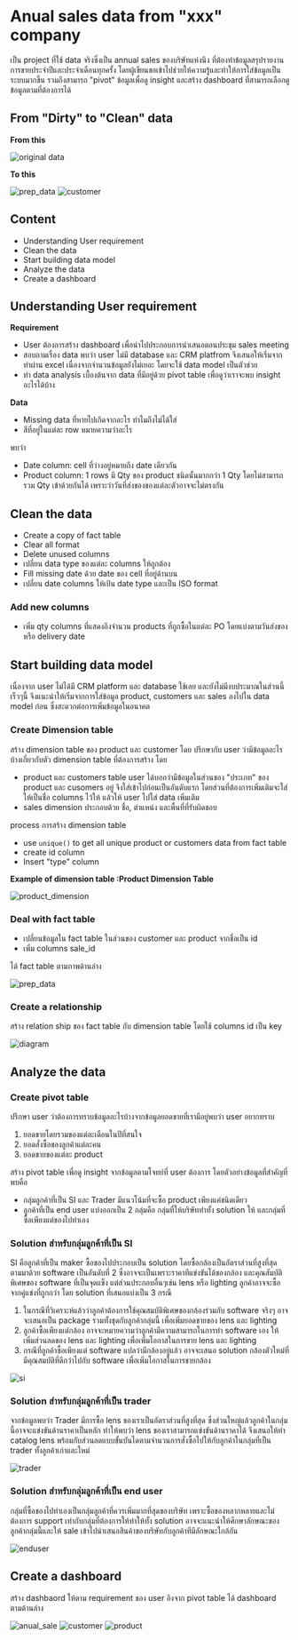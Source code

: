 # Anual sales data from "xxx" company

เป็น project ที่ใช้ data จริงซึ่งเป็น annual sales ของบริษัทแห่งนึง ที่ต้องทำข้อมูลสรุปรายงานการขายประจำปีและประจำเดือนทุกครั้ง โดยผู้เขียนขอเข้าไปช่วยให้ความรู้และทำให้การใส่ข้อมูลเป็นระบบมากขึ้น รวมถึงสามารถ "pivot" ข้อมูลเพื่อดู insight และสร้าง dashboard ที่สามารถเลือกดูข้อมูลตามที่ต้องการได้

## From "Dirty" to "Clean" data

**From this**

![original data](https://github.com/Thanyanon/datascience_project/blob/main/spreadsheet/annual_sales_report/original.png)

**To this**

![prep_data](https://github.com/Thanyanon/datascience_project/blob/main/spreadsheet/annual_sales_report/prep_data.png)
![customer](https://github.com/Thanyanon/datascience_project/blob/main/spreadsheet/annual_sales_report/customer_sale.png)

## Content

- Understanding User requirement
- Clean the data
- Start building data model
- Analyze the data
- Create a dashboard

## Understanding User requirement

**Requirement**

  - User ต้องการสร้าง dashboard เพื่อนำไปประกอบการนำเสนอตอนประชุม sales meeting
  - สอบถามเรื่อง data พบว่า user ไม่มี database และ CRM platfrom จึงเสนอให้เริ่มจากทำผ่าน excel เนื่องจากจำนวนข้อมูลยังไม่เยอะ โดยจะใช้ data model เป็นตัวช่วย
  - ทำ data analysis เบื้องต้นจาก data ที่มีอยู่ด้วย pivot table เพื่อดูว่าเราจะพบ insight อะไรได้บ้าง

**Data**

  - Missing data ที่หายไปเกิดจากอะไร ทำไมถึงไม่ได้ใส่
  - สีที่อยู่ในแต่ละ row หมายความว่าอะไร
  
พบว่า

  - Date column: cell ที่ว่างอยู่หมายถึง date เดียวกัน
  - Product column: 1 rows มี Qty ของ product ชนิดนั้นมากกว่า 1 Qty โดยไม่สามารถรวม Qty เข้าด้วยกันได้ เพราะว่าวันที่ส่งของของแต่ละตัวอาจจะไม่ตรงกัน
  
## Clean the data

  - Create a copy of fact table
  - Clear all format
  - Delete unused columns
  - เปลี่ยน data type ของแต่ละ columns ให้ถูกต้อง
  - Fill missing date ด้วย date ของ cell ที่อยู่ด้านบน
  - เปลี่ยน date columns ให้เป้น date type และเป็น ISO format

### Add new columns

  - เพิ่ม qty columns ที่แสดงถึงจำนวน products ที่ถูกซื้อในแต่ละ PO โดยแบ่งตามวันส่งของหรือ delivery date
  
## Start building data model

เนื่องจาก user ไม่ได้มี CRM platform และ database ใช้เลย และยังไม่มีงบประมาณในส่วนนี้เร็วๆนี้ จึงแนะนำให้เริ่มจากการใส่ข้อมูล product, customers และ sales ลงไปใน data model ก่อน ซึ่งสะดวกต่อการเพิ่มข้อมูลในอนาคต
  
### Create Dimension table

สร้าง dimension table ของ product และ customer โดย ปรึกษากับ user ว่ามีข้อมูลอะไรบ้างเกี่ยวกับตัว dimension table ที่ต้องการสร้าง โดย

- product และ customers table user ได้บอกว่ามีข้อมูลในส่วนของ "ประเภท" ของ product และ cusomers อยู่ จึงใส่เข้าไปก่อนเป็นอันดับแรก โดยส่วนที่ต้องการเพิ่มเติมจะใส่ให้เป็นชื่อ columns ไว้ให้ แล้วให้ user ไปใส่ data เพิ่มเติม
- sales dimension ประกอบด้วย ชื่อ, ตำแหน่ง และพื้นที่ที่รับผิดชอบ

process การสร้าง dimension table

  - use `unique()` to get all unique product or customers data from fact table
  - create id column
  - Insert "type" column

**Example of dimension table :Product Dimension Table**

![product_dimension](https://github.com/Thanyanon/datascience_project/blob/main/spreadsheet/annual_sales_report/product_dimension.png)

### Deal with fact table

- เปลี่ยนข้อมูลใน fact table ในส่วนของ customer และ product จากชื่อเป็น id
- เพิ่ม columns sale_id

ได้ fact table ตามภาพด้านล่าง

![prep_data](https://github.com/Thanyanon/datascience_project/blob/main/spreadsheet/annual_sales_report/prep_data.png)

### Create a relationship

สร้าง relation ship ของ fact table กับ dimension table โดยใช้ columns id เป็น key

![diagram](https://github.com/Thanyanon/datascience_project/blob/main/spreadsheet/annual_sales_report/diagram.png)

## Analyze the data

### Create pivot table

ปรึกษา user ว่าต้องการทราบข้อมูลอะไรบ้างจากข้อมูลยอดขายที่เรามีอยู่พบว่า user อยากทราบ

1. ยอดขายโดยรวมของแต่ละเดือนในปีที่สนใจ
2. ยอดสั่งซื้อของลูกค้าแต่ละคน
3. ยอดขายของแต่ละ product

สร้าง pivot table เพื่อดู insight จากข้อมูลตามโจทย์ที่ user ต้องการ โดยตัวอย่างข้อมูลที่สำคัญที่พบคือ

- กลุ่มลูกค้าที่เป็น SI และ Trader มีแนวโน้มที่จะซื้อ product เพียงแค่ชนิดเดียว
- ลูกค้าที่เป็น end user แบ่งออกเป็น 2 กลุ่มคือ กลุ่มที่ให้บริษัททำทั้ง solution ให้ และกลุ่มที่ซื้อเพียงแต่ของไปทำเอง

### Solution สำหรับกลุ่มลูกค้าที่เป็น SI

SI คือลูกค้าที่เป็น maker ซื้อของไปประกอบเป็น solution โดยซื้อกล้องเป็นอัตราส่วนที่สูงที่สุด ตามมาด้วย software เป็นอันดับที่ 2 ซึ่งอาจจะเป็นเพราะราคาทีแข่งขันได้ของกล้อง และคุณสัมบัติพิเศษของ software ที่เป็นจุดแข็ง แต่ส่วนประกอบอื่นๆเช่น lens หรือ lighting ลูกค้าอาจจะซื้อจากคู่แข่งที่ถูกกว่า โดย solution ที่เสนอแบ่งเป็น 3 กรณี

1. ในกรณีที่วิเคราะห์แล้วว่าลูกค้าต้องการใช้คุณสมบัติพิเศษของกล้องร่วมกับ software จริงๆ อาจจะเสนอเป็น package รวมทั้งชุดกับลูกค้ากลุ่มนี้ เพื่อเพิ่มยอดขายของ lens และ lighting
2. ลูกค้าซื้อเพียงแต่กล้อง อาจจะหมายความว่าลูกค้ามีความสามารถในการทำ software เอง ให้เพิ่มส่วนลดของ lens และ lighting เพื่อเพิ่มโอกาสในการขาย lens และ lighting
3. กรณีที่ลูกค้าซื้อเพียงแต่ software แปลว่ามีกล้องอยู่แล้ว อาจจะเสนอ solution กล้องตัวใหม่ที่มีคุณสมบัติที่ดีกว่าไปกับ software เพื่อเพิ่มโอกาสในการขายกล้อง

![si](https://github.com/Thanyanon/datascience_project/blob/main/spreadsheet/annual_sales_report/pivot_si.png)

### Solution สำหรับกลุ่มลูกค้าที่เป็น trader

จากข้อมูลพบว่า Trader มีการซื้อ lens ของเราเป็นอัตราส่วนที่สูงที่สุด ซึ่งส่วนใหญ่แล้วลูกค้าในกลุ่มนี้อาจจะแข่งขันด้านราคาเป็นหลัก ทำให้พบว่า lens ของเราสามารถแข่งขันด้านราคาได้ จึงเสนอให้ทำ catalog lens พร้อมกับส่วนลดแบบขั้นบันไดตามจำนวนการสั่งซื้อไปให้กับลูกค้าในกลุ่มที่เป็น trader ทั้งลูกค้าเก่าและใหม่

![trader](https://github.com/Thanyanon/datascience_project/blob/main/spreadsheet/annual_sales_report/pivot_trader.png)

### Solution สำหรับกลุ่มลูกค้าที่เป็น end user

กลุ่มที่ซื้อของไปทำเองเป็นกลุ่มลูกค้าที่ควรเพิ่มมากที่สุดของบริษัท เพราะซื้อของหลากหลายและไม่ต้องการ support เท่ากับกลุ่มที่ต้องการให้ทำให้ทั้ง solution อาจจะแนะนำให้ศึกษาลักษณะของลูกค้ากลุ่มนี้และให้ sale เข้าไปนำเสนอสินค้าของบริษัทกับลูกค้าทีมีลักษณะใกล้กัน

![enduser](https://github.com/Thanyanon/datascience_project/blob/main/spreadsheet/annual_sales_report/pivot_enduser.png)

## Create a dashboard

สร้าง dashbaord ให้ตาม requirement ของ user อิงจาก pivot table ได้ dashboard ตามด้านล่าง

![anual_sale](https://github.com/Thanyanon/datascience_project/blob/main/spreadsheet/annual_sales_report/annual_sale.png)
![customer](https://github.com/Thanyanon/datascience_project/blob/main/spreadsheet/annual_sales_report/customer_sale.png)
![product](https://github.com/Thanyanon/datascience_project/blob/main/spreadsheet/annual_sales_report/customer_percentage.png)
